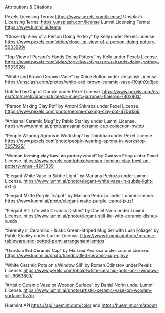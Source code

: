 Attributions & Citations

Pexels Licensing Terms: https://www.pexels.com/license/
Unsplash Licensing Terms: https://unsplash.com/license 
Lummi Licensing Terms: https://www.lummi.ai/terms 

“Close-Up View of a Person Doing Pottery” by Kelly under Pexels License. https://www.pexels.com/video/close-up-view-of-a-person-doing-pottery-5633999/ 

“Top View of Person's Hands Doing Pottery” by Kelly under Pexels License. https://www.pexels.com/video/top-view-of-person-s-hands-doing-pottery-5633926/

"White and Brown Ceramic Vase" by Chloe Bolton under Unsplash License. https://unsplash.com/photos/white-and-brown-ceramic-vase-R0qthXq3jec

Untitled by Cup of Couple under Pexel License. https://www.pexels.com/es-es/foto/creatividad-naturaleza-muerta-jarrones-floreros-7302803/

“Person Making Clay Pot” by Antoni Shkraba under Pexel License.  https://www.pexels.com/photo/person-making-clay-pot-4706134/

“Artisanal Ceramic Mug” by Pablo Stanley under Lummi License. https://www.lummi.ai/photo/artisanal-ceramic-cup-collection-hwtdp

“People Wearing Aprons in Workshop” by Thirdman under Pexel License. https://www.pexels.com/photo/people-wearing-aprons-in-workshop-7257925/

“Woman forming clay bowl on pottery wheel” by Gustavo Fring under Pexel License. https://www.pexels.com/photo/woman-forming-clay-bowl-on-pottery-wheel-4241339

“Elegant White Vase in Subtle Light” by Mariana Pedroza under Lummi License. https://www.lummi.ai/photo/elegant-white-vase-in-subtle-light-sxt_g 

“Elegant Matte Purple Teapot” by Mariana Pedroza under Lummi License. https://www.lummi.ai/photo/elegant-matte-purple-teapot-jxuz1 

“Elegant Still Life with Ceramic Dishes” by Daniel Norin under Lummi License. https://www.lummi.ai/photo/elegant-still-life-with-ceramic-dishes-vcx8s 

“Serenity in Ceramics - Rustic Green-Striped Mug Set with Lush Foliage” by Pablo Stanley under Lummi License.  https://www.lummi.ai/photo/ceramic-tableware-and-potted-plant-arrangement-emtps 

“Handcrafted Ceramic Cup” by Mariana Pedroza under Lummi License.  https://www.lummi.ai/photo/handcrafted-ceramic-cup-cjnvv 

“White Ceramic Pots on a Window Sill” by Roman Odinstov under Pexels License. https://www.pexels.com/photo/white-ceramic-pots-on-a-window-sill-8063809/ 

“Artistic Ceramic Vase on Wooden Surface” by Daniel Norin under Lummi License. https://www.lummi.ai/photo/artistic-ceramic-vase-on-wooden-surface-fiv2m

Huemint API https://api.huemint.com/color and https://huemint.com/about/ 

